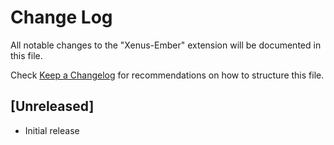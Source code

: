 # Change Log

All notable changes to the "Xenus-Ember" extension will be documented in this file.

Check [Keep a Changelog](http://keepachangelog.com/) for recommendations on how to structure this file.

## [Unreleased]

- Initial release
